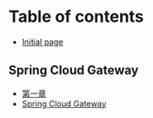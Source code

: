 # Table of contents

* [Initial page](README.md)

## Spring Cloud Gateway

* [第一章](spring-cloud-gateway/overview.md)
* [Spring Cloud Gateway](spring-cloud-gateway/spring-cloud-gateway.md)

